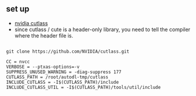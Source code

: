 ## set up

- [nvidia cutlass](https://github.com/NVIDIA/cutlass)
- since cutlass / cute is a header-only library, you need to tell the compiler where the header file is.


```

git clone https://github.com/NVIDIA/cutlass.git

CC = nvcc
VERBOSE = --ptxas-options=-v
SUPPRESS_UNUSED_WARNING = -diag-suppress 177
CUTLASS_PATH = /root/autodl-tmp/cutlass
INCLUDE_CUTLASS = -I$(CUTLASS_PATH)/include
INCLUDE_CUTLASS_UTIL = -I$(CUTLASS_PATH)/tools/util/include

```
